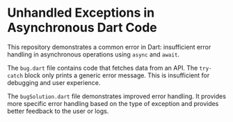 # Unhandled Exceptions in Asynchronous Dart Code

This repository demonstrates a common error in Dart: insufficient error handling in asynchronous operations using `async` and `await`.

The `bug.dart` file contains code that fetches data from an API.  The `try-catch` block only prints a generic error message. This is insufficient for debugging and user experience.

The `bugSolution.dart` file demonstrates improved error handling.  It provides more specific error handling based on the type of exception and provides better feedback to the user or logs.
